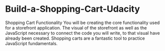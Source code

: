 # Build-a-Shopping-Cart-Udacity
 Shopping Cart Functionality  You will be creating the core functionality used for a storefront application. The visual of the storefront as well as the JavaScript necessary to connect the code you will write, to that visual have already been created.  Shopping carts are a fantastic tool to practice JavaScript fundamentals.
